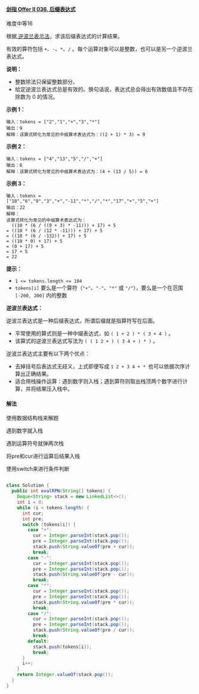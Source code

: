 #### [剑指 Offer II 036. 后缀表达式](https://leetcode-cn.com/problems/8Zf90G/)

难度中等16

根据[ 逆波兰表示法](https://baike.baidu.com/item/逆波兰式/128437)，求该后缀表达式的计算结果。

有效的算符包括 `+`、`-`、`*`、`/` 。每个运算对象可以是整数，也可以是另一个逆波兰表达式。

 

**说明：**

- 整数除法只保留整数部分。
- 给定逆波兰表达式总是有效的。换句话说，表达式总会得出有效数值且不存在除数为 0 的情况。

 

**示例 1：**

```
输入：tokens = ["2","1","+","3","*"]
输出：9
解释：该算式转化为常见的中缀算术表达式为：((2 + 1) * 3) = 9
```

**示例 2：**

```
输入：tokens = ["4","13","5","/","+"]
输出：6
解释：该算式转化为常见的中缀算术表达式为：(4 + (13 / 5)) = 6
```

**示例 3：**

```
输入：tokens = ["10","6","9","3","+","-11","*","/","*","17","+","5","+"]
输出：22
解释：
该算式转化为常见的中缀算术表达式为：
  ((10 * (6 / ((9 + 3) * -11))) + 17) + 5
= ((10 * (6 / (12 * -11))) + 17) + 5
= ((10 * (6 / -132)) + 17) + 5
= ((10 * 0) + 17) + 5
= (0 + 17) + 5
= 17 + 5
= 22
```

 

**提示：**

- `1 <= tokens.length <= 104`
- `tokens[i]` 要么是一个算符（`"+"`、`"-"`、`"*"` 或 `"/"`），要么是一个在范围 `[-200, 200]` 内的整数

 

**逆波兰表达式：**

逆波兰表达式是一种后缀表达式，所谓后缀就是指算符写在后面。

- 平常使用的算式则是一种中缀表达式，如 `( 1 + 2 ) * ( 3 + 4 )` 。
- 该算式的逆波兰表达式写法为 `( ( 1 2 + ) ( 3 4 + ) * )` 。

逆波兰表达式主要有以下两个优点：

- 去掉括号后表达式无歧义，上式即便写成 `1 2 + 3 4 + * `也可以依据次序计算出正确结果。
- 适合用栈操作运算：遇到数字则入栈；遇到算符则取出栈顶两个数字进行计算，并将结果压入栈中。

 

#### 解法

使用数据结构栈来解题

遇到数字就入栈

遇到运算符号就弹两次栈

将pre和cur进行运算后结果入栈

使用switch来进行条件判断

```java

class Solution {
  public int evalRPN(String[] tokens) {
    Deque<String> stack = new LinkedList<>();
    int i = 0;
    while (i < tokens.length) {
      int cur;
      int pre;
      switch (tokens[i]) {
        case "+":
          cur = Integer.parseInt(stack.pop());
          pre = Integer.parseInt(stack.pop());
          stack.push(String.valueOf(pre + cur));
          break;
        case "-":
          cur = Integer.parseInt(stack.pop());
          pre = Integer.parseInt(stack.pop());
          stack.push(String.valueOf(pre - cur));
          break;
        case "*":
          cur = Integer.parseInt(stack.pop());
          pre = Integer.parseInt(stack.pop());
          stack.push(String.valueOf(pre * cur));
          break;
        case "/":
          cur = Integer.parseInt(stack.pop());
          pre = Integer.parseInt(stack.pop());
          stack.push(String.valueOf(pre / cur));
          break;
        default:
          stack.push(tokens[i]);
          break;
      }
      i++;
    }
    return Integer.valueOf(stack.pop());
  }
}
```

